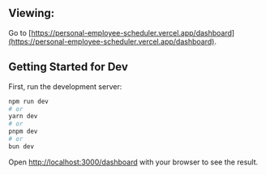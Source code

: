 ## Viewing: 
Go to [https://personal-employee-scheduler.vercel.app/dashboard](https://personal-employee-scheduler.vercel.app/dashboard).

## Getting Started for Dev

First, run the development server:

```bash
npm run dev
# or
yarn dev
# or
pnpm dev
# or
bun dev
```

Open [http://localhost:3000/dashboard](http://localhost:3000/dashboard) with your browser to see the result.
